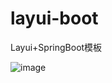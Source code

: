 # layui-boot
Layui+SpringBoot模板

![image](https://github.com/foreyer/layui-boot/blob/master/imgs/p1.png)
